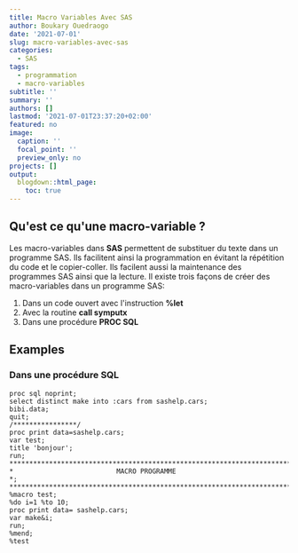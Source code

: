```yaml
---
title: Macro Variables Avec SAS
author: Boukary Ouedraogo
date: '2021-07-01'
slug: macro-variables-avec-sas
categories:
  - SAS
tags:
  - programmation
  - macro-variables
subtitle: ''
summary: ''
authors: []
lastmod: '2021-07-01T23:37:20+02:00'
featured: no
image:
  caption: ''
  focal_point: ''
  preview_only: no
projects: []
output:
  blogdown::html_page:
    toc: true
---
```

## Qu'est ce qu'une macro-variable ?
Les macro-variables dans **SAS** permettent de substituer du texte dans un programme SAS.
Ils facilitent ainsi la programmation en évitant la répétition du code et le copier-coller.
Ils facilent aussi la maintenance des programmes SAS ainsi que la lecture.
Il existe trois façons de créer des macro-variables dans un programme SAS:
<ol classe="list_ord">
<li> Dans un code ouvert avec l'instruction <strong>%let </strong></li>
<li> Avec la routine <strong>call symputx </strong></li>
<li> Dans une procédure <strong>PROC SQL </strong> </li>
</ol>

## Examples 
### Dans une procédure SQL

```sas
proc sql noprint;
select distinct make into :cars from sashelp.cars;
bibi.data;
quit;
/****************/
proc print data=sashelp.cars;
var test;
title 'bonjour';
run;
***********************************************************************************;
*                          MACRO PROGRAMME                                        *;
***********************************************************************************;
%macro test;
%do i=1 %to 10;
proc print data= sashelp.cars;
var make&i;
run;
%mend;
%test
```







